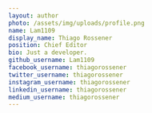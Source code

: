 ```yaml
---
layout: author
photo: /assets/img/uploads/profile.png
name: Lam1109
display_name: Thiago Rossener
position: Chief Editor
bio: Just a developer.
github_username: Lam1109
facebook_username: thiagorossener
twitter_username: thiagorossener
instagram_username: thiagorossener
linkedin_username: thiagorossener
medium_username: thiagorossener
---
```


